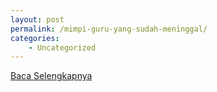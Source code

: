 ```yaml
---
layout: post
permalink: /mimpi-guru-yang-sudah-meninggal/
categories:
    - Uncategorized
---
```


[Baca Selengkapnya](/01)